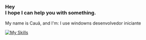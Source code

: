 <div>
  <h3 style="text-alight: center;">
    Hey <br> I hope I can help you with something.
  </h3>
</div>

My name is Cauã, and I'm:
I use windowns
desenvolvedor iniciante

[![My Skills](https://skillicons.dev/icons?i=js,html,css,linkedin,discord)](https://skillicons.dev)
